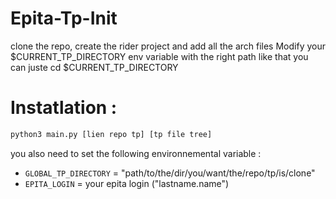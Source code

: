 # Epita-Tp-Init
clone the repo, create the rider project and add all the arch files
Modify your $CURRENT_TP_DIRECTORY env variable with the right path like that you can juste cd $CURRENT_TP_DIRECTORY

# Instatlation :
```bash
python3 main.py [lien repo tp] [tp file tree]
```
you also need to set the following environnemental variable :
- ``GLOBAL_TP_DIRECTORY`` = "path/to/the/dir/you/want/the/repo/tp/is/clone"
- ``EPITA_LOGIN`` = your epita login ("lastname.name")
